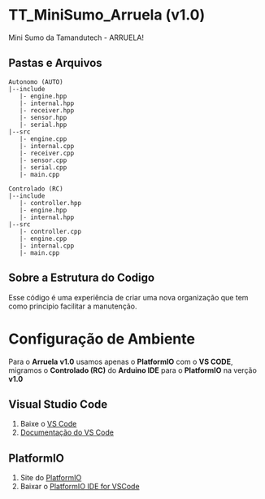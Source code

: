 # TT_MiniSumo_Arruela (v1.0)
 Mini Sumo da Tamandutech - ARRUELA!

## Pastas e Arquivos
 ```
 Autonomo (AUTO)
 |--include
    |- engine.hpp
    |- internal.hpp
    |- receiver.hpp
    |- sensor.hpp
    |- serial.hpp
 |--src
    |- engine.cpp
    |- internal.cpp
    |- receiver.cpp
    |- sensor.cpp
    |- serial.cpp
    |- main.cpp
 ```

 ```
 Controlado (RC)
 |--include
    |- controller.hpp
    |- engine.hpp
    |- internal.hpp
 |--src
    |- controller.cpp
    |- engine.cpp
    |- internal.cpp
    |- main.cpp
 ```

## Sobre a Estrutura do Codigo
 Esse código é uma experiência de criar uma nova organização que tem como principio facilitar a manutenção.

# Configuração de Ambiente
 Para o __Arruela__ __v1.0__ usamos apenas o __PlatformIO__ com o __VS CODE__, migramos o __Controlado (RC)__ do __Arduino IDE__ para o __PlatformIO__ na verção __v1.0__

## Visual Studio Code
 1. Baixe o [VS Code](https://code.visualstudio.com/)
 2. [Documentação do VS Code](https://code.visualstudio.com/docs)

## PlatformIO
 1. Site do [PlatformIO](https://platformio.org)
 2. Baixar o [PlatformIO IDE for VSCode](https://platformio.org/install/ide?install=vscode)
